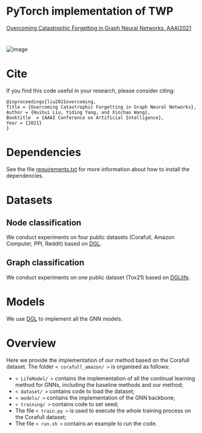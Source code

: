 # PyTorch implementation of TWP
[Overcoming Catastrophic Forgetting in Graph Neural Networks, AAAI2021](https://arxiv.org/pdf/2012.06002.pdf)

# 
![image](https://github.com/hhliu79/TWP/blob/master/overview.png)

# Cite
If you find this code useful in your research, please consider citing:

    @inproceedings{liu2021overcoming,
	Title = {Overcoming Catastrophic Forgetting in Graph Neural Networks},
	Author = {Huihui Liu, Yiding Yang, and Xinchao Wang},
	Booktitle  = {AAAI Conference on Artificial Intelligence},
	Year = {2021}
    }

# Dependencies
See the file [requirements.txt](https://github.com/hhliu79/TWP/blob/master/requirements.txt) for more information about how to install the dependencies.

# Datasets
## Node classification
We conduct experiments on four public datasets (Corafull, Amazon Computer, PPI, Reddit) based on [DGL](https://docs.dgl.ai/en/0.4.x/).<br>

## Graph classification
We conduct experiments on one public dataset (Tox21) based on [DGLlife](https://lifesci.dgl.ai/index.html).

# Models
We use [DGL](https://docs.dgl.ai/en/0.4.x/) to implement all the GNN models.

# Overview
Here we provide the implementation of our method based on the Corafull dataset. The folder `< corafull_amazon/ >` is organised as follows:
* `< LifeModel/ >` contains the implementation of all the continual learning method for GNNs, including the baseline methods and our method;
* `< dataset/ >`  contains code to load the dataset; 
* `< models/ >` contains the implementation of the GNN backbone;
* `< training/ >` contains code to set seed;
* The file `< train.py >` is used to execute the whole training process on the Corafull dataset;
* The file `< run.sh >` contains an example to run the code.
